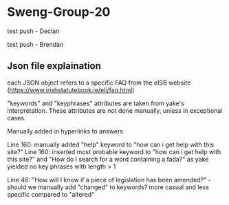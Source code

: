 # Sweng-Group-20
test push - Declan

test push - Brendan

## Json file explaination
each JSON object refers to a specific FAQ from the eISB website (https://www.irishstatutebook.ie/eli/faq.html)

"keywords" and "keyphrases" attributes are taken from yake's interpretation.
These attributes are not done manually, unless in exceptional cases.

Manually added in hyperlinks to answers

Line 160: manually added "help" keyword to "how can i get help with this site?"
Line 160: inserted most probable keyword to "how can i get help with this site?" and "How do I search for a word containing a fada?" as yake yielded no key phrases with length > 1

Line 46: "How will I know if a piece of legislation has been amended?" - should we manually add "changed" to keywords? more casual and less specific compared to "altered"